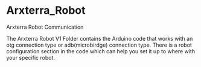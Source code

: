 Arxterra_Robot
==============

Arxterra Robot Communication

The Arxterra Robot V1 Folder contains the Arduino code that works with an otg connection type or adb(microbirdge) connection type. There is a robot configuration section in the code which can help you set it up to where with your specific robot.
